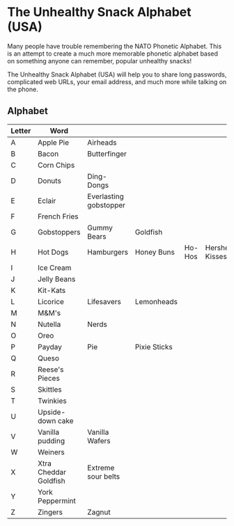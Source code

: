# The Unhealthy Snack Alphabet (USA)
Many people have trouble remembering the NATO Phonetic Alphabet. This is an attempt to create a much more memorable phonetic alphabet based on something anyone can remember, popular unhealthy snacks!

The Unhealthy Snack Alphabet (USA) will help you to share long passwords, complicated web URLs, your email address, and much more while talking on the phone.

## Alphabet

|Letter|Word||||||
|---|---|---|---|---|---|---|
|A|Apple Pie|Airheads|
|B|Bacon|Butterfinger|
|C|Corn Chips|
|D|Donuts|Ding-Dongs|
|E|Eclair|Everlasting gobstopper|
|F|French Fries|
|G|Gobstoppers|Gummy Bears|Goldfish|
|H|Hot Dogs|Hamburgers|Honey Buns|Ho-Hos|Hershey's Kisses|
|I|Ice Cream|
|J|Jelly Beans|
|K|Kit-Kats|
|L|Licorice|Lifesavers|Lemonheads|
|M|M&M's|
|N|Nutella|Nerds|
|O|Oreo|
|P|Payday|Pie|Pixie Sticks|
|Q|Queso|
|R|Reese's Pieces|
|S|Skittles|
|T|Twinkies|
|U|Upside-down cake|
|V|Vanilla pudding|Vanilla Wafers|
|W|Weiners|
|X|Xtra Cheddar Goldfish|Extreme sour belts|
|Y|York Peppermint|
|Z|Zingers|Zagnut|
